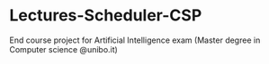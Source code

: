 # Lectures-Scheduler-CSP
End course project for Artificial Intelligence exam (Master degree in Computer science @unibo.it)
